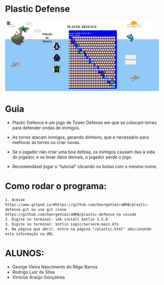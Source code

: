 # Plastic Defense
![Plastic Defense](c9b00e59-e163-4a6a-abbd-902f7dd60e48.png)

# Guia 
 - Plastic Defence é um jogo de Tower Defense em que se colocam torres para defender ondas de inimigos.

 - As torres atacam inimigos, gerando dinheiro, que é necessário para melhorar as torres ou criar novas.

 - Se o jogador não criar uma boa defesa, os inimigos causam dao à vida do jogador, e se levar dano demais, o jogador perde o jogo.

 - Recomendável jogar o "tutorial" clicando no botao com o mesmo nome.

# Como rodar o programa: 
    1. Acesse https://www.gitpod.io/#https://github.com/GeorgeVieiraNRB/plastic-defense.git ou use git clone https://github.com/GeorgeVieiraNRB/plastic-defense no vscode
    2. Digite no terminal: sdk install kotlin 1.5.0 
    3. Digite no terminal: kotlin Logic/serverm.main.kts 
    4. Na página que abrir, entre na página "/plastic.html" adicionando esta informação na URL

# ALUNOS:
- George Vieira Nascimento do Rêgo Barros
- Rodrigo Luiz da Silva
- Vinícius Araújo Gonçalves 
